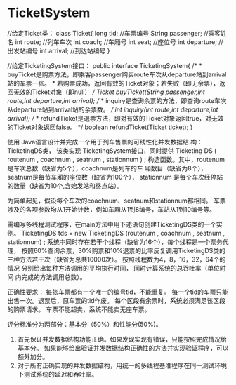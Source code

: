 # TicketSystem
//给定Ticket类：
class Ticket{
  long tid;   //车票编号
  String passenger;   //乘客姓名
  int route;    //列车车次
  int coach;    //车厢号
  int seat;   //座位号
  int departure;    //出发站编号
  int arrival;    //到达站编号
}

//给定TicketingSystem接口：
public interface TicketingSystem{
  /*
     * buyTicket是购票方法，即乘客passenger购买route车次从departure站到arrival站的车票一张。
     * 若购票成功，返回有效的Ticket对象；若失败（即无余票），返回无效的Ticket对象（即null）
     */
  Ticket buyTicket(String passenger,int route,int departure,int arrival);
  /*
     * inquiry是查询余票的方法，即查询route车次从departure站到arrival站的余票数。
     */
  int inquiry(int route,int departure,int arrival);
  /*
     * refundTicket是退票方法，即对有效的Ticket对象返回true，对无效的Ticket对象返回false。
     */
  boolean refundTicket(Ticket ticket);
}

使用 Java语言设计并完成一个用于列车售票的可线性化并发数据结 构：TicketingDS类，
该类实现 TicketingSystem接口，同时提供 Ticketing DS ( routenum , coachnum , seatnum , stationnum ) ;
构造函数。其中，routenum 是车次总数（缺省为5个），coachnum是列车的车 厢数目（缺省为8个），
seatnum是每节车厢的座位数（缺省为100个）， stationnum 是每个车次经停站的数量（缺省为10个,含始发站和终点站）。

为简单起见，假设每个车次的coachnum、seatnum和stationnum都相同。
车票涉及的各项参数均从1开始计数，例如车厢从1到8编号，车站从1到10编号等。

需编写多线程测试程序，在main方法中用下述语句创建TicketingDS类的一个实例。
TicketingDS tds = new
TicketingDS (routenum , coachnum , seatnum , stationnum) ;
系统中同时存在若干个线程（缺省为16个），每个线程是一个票务代理，
按照60%查询余票，30%购票和10%退票的比率反复调用TicketingDS类的三种方法若干次（缺省为总共10000次）。
按照线程数为4，8，16，32，64个的情况 分别给出每种方法调用的平均执行时间，
同时计算系统的总吞吐率（单位时间 内完成的方法调用总数）。

正确性要求：
每张车票都有一个唯一的编号tid，不能重复。
每一个tid的车票只能出售一次。退票后，原车票的tid作废。
每个区段有余票时，系统必须满足该区段的购票请求。
车票不能超卖，系统不能卖无座车票。


评分标准分为两部分：基本分（50%）和性能分(50%)。
1. 首先保证并发数据结构功能正确。如果发现实现有错误，只能按照完成情况给基本分。
如果能够给出验证并发数据结构正确性的方法并实现验证程序，可以额外加分。
2. 对于所有正确实现的并发数据结构，用统一的多线程基准程序在同一测试环境下测试系统的延迟和吞吐率。 
